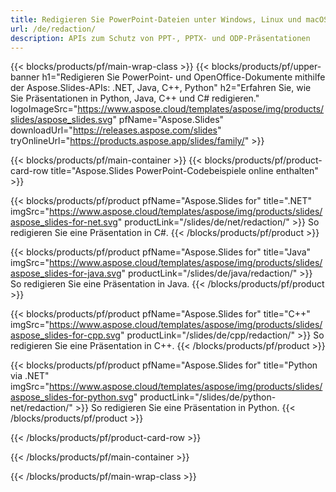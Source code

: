 ```yaml
---
title: Redigieren Sie PowerPoint-Dateien unter Windows, Linux und macOS
url: /de/redaction/
description: APIs zum Schutz von PPT-, PPTX- und ODP-Präsentationen
---
```


{{< blocks/products/pf/main-wrap-class >}}
{{< blocks/products/pf/upper-banner h1="Redigieren Sie PowerPoint- und OpenOffice-Dokumente mithilfe der Aspose.Slides-APIs: .NET, Java, C++, Python" h2="Erfahren Sie, wie Sie Präsentationen in Python, Java, C++ und C# redigieren." logoImageSrc="https://www.aspose.cloud/templates/aspose/img/products/slides/aspose_slides.svg" pfName="Aspose.Slides" downloadUrl="https://releases.aspose.com/slides" tryOnlineUrl="https://products.aspose.app/slides/family/" >}}

{{< blocks/products/pf/main-container >}}
{{< blocks/products/pf/product-card-row title="Aspose.Slides PowerPoint-Codebeispiele online enthalten" >}}

{{< blocks/products/pf/product pfName="Aspose.Slides for" title=".NET" imgSrc="https://www.aspose.cloud/templates/aspose/img/products/slides/aspose_slides-for-net.svg" productLink="/slides/de/net/redaction/" >}}
So redigieren Sie eine Präsentation in C#.
{{< /blocks/products/pf/product >}}

{{< blocks/products/pf/product pfName="Aspose.Slides for" title="Java" imgSrc="https://www.aspose.cloud/templates/aspose/img/products/slides/aspose_slides-for-java.svg" productLink="/slides/de/java/redaction/" >}}
So redigieren Sie eine Präsentation in Java.
{{< /blocks/products/pf/product >}}

{{< blocks/products/pf/product pfName="Aspose.Slides for" title="C++" imgSrc="https://www.aspose.cloud/templates/aspose/img/products/slides/aspose_slides-for-cpp.svg" productLink="/slides/de/cpp/redaction/" >}}
So redigieren Sie eine Präsentation in C++.
{{< /blocks/products/pf/product >}}

{{< blocks/products/pf/product pfName="Aspose.Slides for" title="Python via .NET" imgSrc="https://www.aspose.cloud/templates/aspose/img/products/slides/aspose_slides-for-python.svg" productLink="/slides/de/python-net/redaction/" >}}
So redigieren Sie eine Präsentation in Python.
{{< /blocks/products/pf/product >}}

{{< /blocks/products/pf/product-card-row >}}

{{< /blocks/products/pf/main-container >}}

{{< /blocks/products/pf/main-wrap-class >}}
